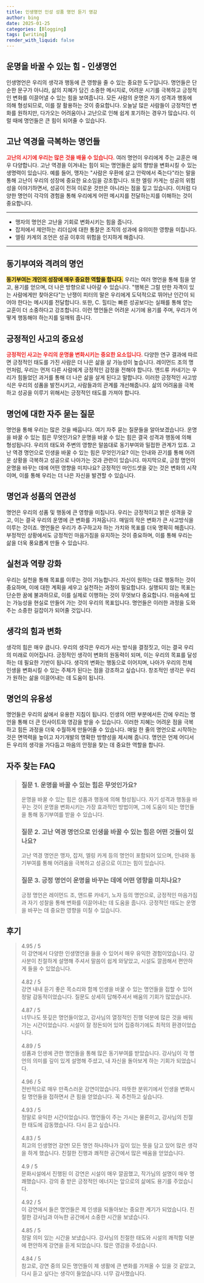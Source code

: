 ```yaml
---
title: 인생명언 인성 성품 명언 듣기 영감
author: bing
date: 2025-01-25
categories: [Blogging]
tags: [writing]
render_with_liquid: false
---
```



<h2 id='인생명언의힘'>운명을 바꿀 수 있는 힘 - 인생명언</h2>

<p>인생명언은 우리의 생각과 행동에 큰 영향을 줄 수 있는 중요한 도구입니다. 명언들은 단순한 문구가 아니라, 삶의 지혜가 담긴 소중한 메시지로, 어려운 시기를 극복하고 긍정적인 변화를 이끌어낼 수 있는 힘을 보여줍니다. 모든 사람의 운명은 자기 성격과 행동에 의해 형성되므로, 이를 잘 활용하는 것이 중요합니다. 오늘날 많은 사람들이 긍정적인 변화를 원하지만, 다가오는 어려움이나 고난으로 인해 쉽게 포기하는 경우가 많습니다. 이럴 때에 명언들은 큰 힘이 되어줄 수 있습니다.</p>

<h2 id='고난과역경을극복하는명언'>고난 역경을 극복하는 명언들</h2>

<p><b><span style="color: #ee2323;">고난의 시기에 우리는 많은 것을 배울 수 있습니다.</span></b> 여러 명언이 우리에게 주는 교훈은 매우 다양합니다. 고난 역경을 이겨내는 힘이 되는 명언들은 삶의 향방을 변화시킬 수 있는 생명력이 있습니다. 예를 들어, 맹자는 "사람은 우환에 살고 안락에서 죽는다"라는 말을 통해 고난이 우리의 성장에 중요한 요소임을 강조합니다. 또한 엘링 카게는 성공의 위험성을 이야기하면서, 성공이 전혀 이로운 것만은 아니라는 점을 짚고 있습니다. 이처럼 다양한 명언이 각각의 경험을 통해 우리에게 어떤 메시지를 전달하는지를 이해하는 것이 중요합니다.</p>

<hr />

<ul>
    <li>맹자의 명언은 고난을 기회로 변화시키는 힘을 줍니다.</li>
    <li>잡저에서 제안하는 리더십에 대한 통찰은 조직의 성과에 유의미한 영향을 미칩니다.</li>
    <li>엘링 카게의 조언은 성공 이후의 위험을 인지하게 해줍니다.</li>
</ul>

<hr />

<h2 id='동기부여와격려의명언'>동기부여와 격려의 명언</h2>

<p><b><span style="background-color: #ffe066;">동기부여는 개인의 성장에 매우 중요한 역할을 합니다.</span></b> 우리는 여러 명언을 통해 힘을 얻고, 용기를 얻으며, 더 나은 방향으로 나아갈 수 있습니다. "행복은 그럴 만한 자격이 있는 사람에게만 찾아온다"는 난쟁이 피터의 말은 우리에게 도덕적으로 뛰어난 인간이 되어야 한다는 메시지를 전달합니다. 또한, C. 힐티는 빠른 성공보다는 실패를 통해 얻는 교훈이 더 소중하다고 강조합니다. 이런 명언들은 어려운 시기에 용기를 주며, 우리가 어떻게 행동해야 하는지를 일깨워 줍니다.</p>

<h2 id='긍정적인사고의중요성'>긍정적인 사고의 중요성</h2>

<p><b><span style="color: #ee2323;">긍정적인 사고는 우리의 운명을 변화시키는 중요한 요소입니다.</span></b> 다양한 연구 결과에 따르면 긍정적인 태도를 가진 사람은 더 나은 삶을 살 가능성이 높습니다. 레이먼드 조의 명언처럼, 우리는 먼저 다른 사람에게 긍정적인 감정을 전해야 합니다. 앤드류 카네기는 우리가 힘들었던 과거를 통해 더 나은 삶을 살게 된다고 말합니다. 이러한 긍정적인 사고방식은 우리의 성품을 발전시키고, 사람들과의 관계를 개선해줍니다. 삶의 어려움을 극복하고 성공을 이루기 위해서는 긍정적인 태도를 가져야 합니다.</p>

<h2 id='명언질문과답변'>명언에 대한 자주 묻는 질문</h2>

<p>명언을 통해 우리는 많은 것을 배웁니다. 여기 자주 묻는 질문들을 알아보겠습니다. 운명을 바꿀 수 있는 힘은 무엇인가요? 운명을 바꿀 수 있는 힘은 결국 성격과 행동에 의해 형성됩니다. 우리의 태도와 주변의 영향은 말씀대로 동기부여와 밀접한 관계가 있죠. 고난 역경 명언으로 인생을 바꿀 수 있는 힘은 무엇인가요? 이는 인내와 끈기를 통해 어려운 상황을 극복하고 성공으로 나아가는 것과 관련이 있습니다. 마지막으로, 긍정 명언이 운명을 바꾸는 데에 어떤 영향을 미치나요? 긍정적인 마인드셋을 갖는 것은 변화의 시작이며, 이를 통해 우리는 더 나은 자신을 발견할 수 있습니다.</p>

<h2 id='명언과성품의연관성'>명언과 성품의 연관성</h2>

<p>명언은 우리의 성품 및 행동에 큰 영향을 미칩니다. 우리는 긍정적이고 밝은 성격을 갖고, 이는 결국 우리의 운명에 큰 변화를 가져옵니다. 매일의 작은 변화가 큰 사고방식을 이루는 것이죠. 명언들은 우리가 추구하고자 하는 가치와 목표를 더욱 명확히 해줍니다. 부정적인 상황에서도 긍정적인 마음가짐을 유지하는 것이 중요하며, 이를 통해 우리는 삶을 더욱 풍요롭게 만들 수 있습니다.</p>

<h2 id='실천과역량강화'>실천과 역량 강화</h2>

<p>우리는 실천을 통해 목표를 이루는 것이 가능합니다. 자신이 원하는 대로 행동하는 것이 중요하며, 이에 대한 계획을 세우고 실천하는 과정이 필요합니다. 실행되지 않는 목표는 단순한 꿈에 불과하므로, 이를 실제로 이행하는 것이 무엇보다 중요합니다. 마음속에 있는 가능성을 현실로 만들어 가는 것이 우리의 목표입니다. 명언들은 이러한 과정을 도와주는 소중한 길잡이가 되어줄 것입니다.</p>

<h2 id='생각의힘과변화'>생각의 힘과 변화</h2>

<p>생각의 힘은 매우 큽니다. 우리의 생각은 우리가 사는 방식을 결정짓고, 이는 결국 우리의 미래로 이어집니다. 긍정적인 생각이 변화의 원동력이 되며, 이는 우리의 목표를 달성하는 데 필요한 기반이 됩니다. 생각의 변화는 행동으로 이어지며, 나아가 우리의 전체 인생을 변화시킬 수 있는 주체가 된다는 점을 강조하고 싶습니다. 창조적인 생각은 우리가 원하는 삶을 이끌어내는 데 도움이 됩니다.</p>

<h2 id='명언의유용성'>명언의 유용성</h2>

<p>명언들은 우리의 삶에서 유용한 지침이 됩니다. 인생의 어떤 부분에서든 간에 우리는 명언을 통해 더 큰 인사이트와 영감을 받을 수 있습니다. 이러한 지혜는 어려운 점을 극복하고 힘든 과정을 더욱 수월하게 만들어줄 수 있습니다. 매일 한 줄의 명언으로 시작하는 것은 면역력을 높이고 자기개발의 명확한 방향성을 제시해 줍니다. 명언은 언제 어디서든 우리의 생각을 가다듬고 마음의 안정을 찾는 데 중요한 역할을 합니다.</p>


<h2 id='자주_찾는_FAQ'>자주 찾는 FAQ</h2>
<div itemscope="" itemtype="https://schema.org/FAQPage"> 
<blockquote> 
<div itemscope="" itemprop="mainEntity" itemtype="https://schema.org/Question"> 
<h3 itemprop="name">질문 1. 운명을 바꿀 수 있는 힘은 무엇인가요?</h3> 
<div itemscope="" itemprop="acceptedAnswer" itemtype="https://schema.org/Answer"> 
<span itemprop="text"> 
<p>운명을 바꿀 수 있는 힘은 성품과 행동에 의해 형성됩니다. 자기 성격과 행동을 바꾸는 것이 운명을 변화시키는 가장 효과적인 방법이며, 그에 도움이 되는 명언들을 통해 동기부여를 받을 수 있습니다.</p> 
</span> 
</div> 
</div> 
<div itemscope="" itemprop="mainEntity" itemtype="https://schema.org/Question"> 
<h3 itemprop="name">질문 2. 고난 역경 명언으로 인생을 바꿀 수 있는 힘은 어떤 것들이 있나요?</h3> 
<div itemscope="" itemprop="acceptedAnswer" itemtype="https://schema.org/Answer"> 
<span itemprop="text"> 
<p>고난 역경 명언은 맹자, 잡저, 엘링 카게 등의 명언이 포함되어 있으며, 인내와 동기부여를 통해 어려움을 극복하고 성공으로 이끄는 힘이 있습니다.</p> 
</span> 
</div> 
</div> 
<div itemscope="" itemprop="mainEntity" itemtype="https://schema.org/Question"> 
<h3 itemprop="name">질문 3. 긍정 명언이 운명을 바꾸는 데에 어떤 영향을 미치나요?</h3> 
<div itemscope="" itemprop="acceptedAnswer" itemtype="https://schema.org/Answer"> 
<span itemprop="text"> 
<p>긍정 명언은 레이먼드 조, 앤드류 카네기, 노자 등의 명언으로, 긍정적인 마음가짐과 자기 성찰을 통해 변화를 이끌어내는 데 도움을 줍니다. 긍정적인 태도는 운명을 바꾸는 데 중요한 영향을 미칠 수 있습니다.</p> 
</span> 
</div> 
</div> 
</blockquote> 
</div>
<h2 id='후기'>후기</h2>
<div itemscope itemtype="https://schema.org/Product">
  <blockquote>
  <div itemprop="review" itemscope itemtype="https://schema.org/Review">
      <div itemprop="reviewRating" itemscope itemtype="https://schema.org/Rating"> <span itemprop="ratingValue">4.95</span> / <span itemprop="bestRating">5</span> </div>
      <span itemprop="reviewBody">이 강연에서 다양한 인생명언을 들을 수 있어서 매우 유익한 경험이었습니다. 강사분이 친절하게 설명해 주셔서 말씀이 쉽게 와닿았고, 시설도 깔끔해서 편안하게 들을 수 있었습니다.</span>
  </div>
  <br>
  <div itemprop="review" itemscope itemtype="https://schema.org/Review">
      <div itemprop="reviewRating" itemscope itemtype="https://schema.org/Rating"> <span itemprop="ratingValue">4.82</span> / <span itemprop="bestRating">5</span> </div>
      <span itemprop="reviewBody">강연 내내 듣기 좋은 목소리와 함께 인생을 바꿀 수 있는 명언들을 접할 수 있어 정말 감동적이었습니다. 질문도 상세히 답해주셔서 배움의 기회가 많았습니다.</span>
  </div>
  <br>
  <div itemprop="review" itemscope itemtype="https://schema.org/Review">
      <div itemprop="reviewRating" itemscope itemtype="https://schema.org/Rating"> <span itemprop="ratingValue">4.87</span> / <span itemprop="bestRating">5</span> </div>
      <span itemprop="reviewBody">너무나도 뜻깊은 명언들이었고, 강사님의 열정적인 진행 덕분에 많은 것을 배워가는 시간이었습니다. 시설이 잘 정돈되어 있어 집중하기에도 최적의 환경이었습니다.</span>
  </div>
  <br>
  <div itemprop="review" itemscope itemtype="https://schema.org/Review">
      <div itemprop="reviewRating" itemscope itemtype="https://schema.org/Rating"> <span itemprop="ratingValue">4.89</span> / <span itemprop="bestRating">5</span> </div>
      <span itemprop="reviewBody">성품과 인생에 관한 명언들을 통해 많은 동기부여를 받았습니다. 강사님이 각 명언의 의미를 깊이 있게 설명해 주셨고, 내 자신을 돌아보게 하는 기회가 되었습니다.</span>
  </div>
  <br>
  <div itemprop="review" itemscope itemtype="https://schema.org/Review">
      <div itemprop="reviewRating" itemscope itemtype="https://schema.org/Rating"> <span itemprop="ratingValue">4.96</span> / <span itemprop="bestRating">5</span> </div>
      <span itemprop="reviewBody">전반적으로 매우 만족스러운 강연이었습니다. 따뜻한 분위기에서 인생을 변화시킬 명언들을 접하면서 큰 힘을 얻었습니다. 꼭 추천하고 싶습니다.</span>
  </div>
  <br>
  <div itemprop="review" itemscope itemtype="https://schema.org/Review">
      <div itemprop="reviewRating" itemscope itemtype="https://schema.org/Rating"> <span itemprop="ratingValue">4.93</span> / <span itemprop="bestRating">5</span> </div>
      <span itemprop="reviewBody">정말로 유익한 시간이었습니다. 명언들이 주는 가시는 물론이고, 강사님의 친절한 태도에 감동했습니다. 다시 듣고 싶습니다.</span>
  </div>
  <br>
  <div itemprop="review" itemscope itemtype="https://schema.org/Review">
      <div itemprop="reviewRating" itemscope itemtype="https://schema.org/Rating"> <span itemprop="ratingValue">4.83</span> / <span itemprop="bestRating">5</span> </div>
      <span itemprop="reviewBody">최고의 인생명언 강연! 모든 명언 하나하나가 깊이 있는 뜻을 담고 있어 많은 생각을 하게 했습니다. 친절한 진행과 쾌적한 공간에서 많은 배움을 얻었습니다.</span>
  </div>
  <br>
  <div itemprop="review" itemscope itemtype="https://schema.org/Review">
      <div itemprop="reviewRating" itemscope itemtype="https://schema.org/Rating"> <span itemprop="ratingValue">4.9</span> / <span itemprop="bestRating">5</span> </div>
      <span itemprop="reviewBody">문화시설에서 진행된 이 강연은 시설이 매우 깔끔했고, 작가님의 설명이 매우 명쾌했습니다. 강의 중 받은 긍정적인 에너지는 앞으로의 삶에도 용기를 주었습니다.</span>
  </div>
  <br>
  <div itemprop="review" itemscope itemtype="https://schema.org/Review">
      <div itemprop="reviewRating" itemscope itemtype="https://schema.org/Rating"> <span itemprop="ratingValue">4.92</span> / <span itemprop="bestRating">5</span> </div>
      <span itemprop="reviewBody">이 강연에서 들은 명언들은 제 인생을 되돌아보는 중요한 계기가 되었습니다. 친절한 강사님과 아늑한 공간에서 소중한 시간을 보냈습니다.</span>
  </div>
  <br>
  <div itemprop="review" itemscope itemtype="https://schema.org/Review">
      <div itemprop="reviewRating" itemscope itemtype="https://schema.org/Rating"> <span itemprop="ratingValue">4.85</span> / <span itemprop="bestRating">5</span> </div>
      <span itemprop="reviewBody">정말 의미 있는 시간을 보냈습니다. 강사님의 친절한 태도와 시설의 쾌적함 덕분에 편안하게 강연을 듣게 되었습니다. 많은 영감을 주셨습니다.</span>
  </div>
  <br>
  <div itemprop="review" itemscope itemtype="https://schema.org/Review">
      <div itemprop="reviewRating" itemscope itemtype="https://schema.org/Rating"> <span itemprop="ratingValue">4.84</span> / <span itemprop="bestRating">5</span> </div>
      <span itemprop="reviewBody">참고로, 강연 중의 모든 명언들이 제 생활에 큰 변화를 가져올 수 있을 것 같았고, 다시 듣고 싶다는 생각이 들었습니다. 너무 감사했습니다.</span>
  </div>
  </blockquote>
</div>
